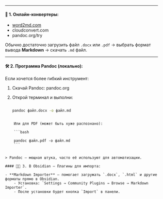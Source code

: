 


---

#### 🔄 1. Онлайн-конвертеры:

- [word2md.com](https://word2md.com/)
- cloudconvert.com
- pandoc.org/try

Обычно достаточно загрузить файл `.docx` или `.pdf` → выбрать формат вывода **Markdown** → скачать `.md` файл.

---

#### 🛠 2. Программа **Pandoc** (локально):

Если хочется более гибкий инструмент:

1. Скачай Pandoc: pandoc.org
2. Открой терминал и выполни:
    
    ```bash
    
    pandoc файл.docx -o файл.md
```
    
    Или для PDF (может быть хуже распознано):
    
    ```bash
    
    pandoc файл.pdf -o файл.md
    ```
    

> Pandoc – мощная штука, часто её используют для автоматизации.

#### 🧑‍💻 3. В Obsidian — Плагины для импорта:

- **Markdown Importer** – помогает загружать `.docx`, `.html` и другие форматы прямо в Obsidian.
    - Установка: `Settings → Community Plugins → Browse → Markdown Importer`.
    - После установки будет кнопка `Import` в панели.